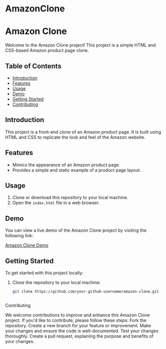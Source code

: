 # AmazonClone

# Amazon Clone

Welcome to the Amazon Clone project! This project is a simple HTML and CSS-based Amazon product page clone.

## Table of Contents
- [Introduction](#introduction)
- [Features](#features)
- [Usage](#usage)
- [Demo](#demo)
- [Getting Started](#getting-started)
- [Contributing](#contributing)



## Introduction

This project is a front-end clone of an Amazon product page. It is built using HTML and CSS to replicate the look and feel of the Amazon website.

## Features

- Mimics the appearance of an Amazon product page.
- Provides a simple and static example of a product page layout.

## Usage

1. Clone or download this repository to your local machine.
2. Open the `index.html` file in a web browser.

## Demo

You can view a live demo of the Amazon Clone project by visiting the following link:

[Amazon Clone Demo](https://akashrana18.github.io/AmazonClone/)

## Getting Started

To get started with this project locally:

1. Clone the repository to your local machine:

   ```bash
   git clone https://github.com/your-github-username/amazon-clone.git

   

Contributing
   
We welcome contributions to improve and enhance this Amazon Clone project. If you'd like to contribute, please follow these steps:
Fork the repository.
Create a new branch for your feature or improvement.
Make your changes and ensure the code is well-documented.
Test your changes thoroughly.
Create a pull request, explaining the purpose and benefits of your changes.
